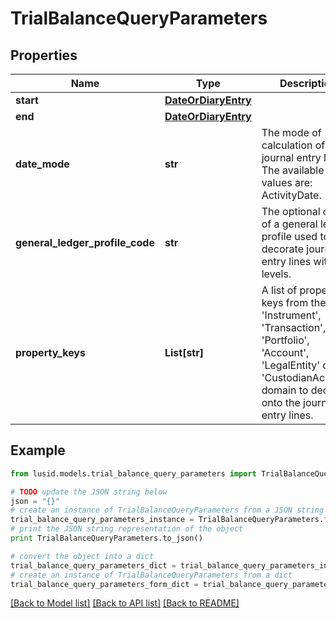 # TrialBalanceQueryParameters


## Properties
Name | Type | Description | Notes
------------ | ------------- | ------------- | -------------
**start** | [**DateOrDiaryEntry**](DateOrDiaryEntry.md) |  | [optional] 
**end** | [**DateOrDiaryEntry**](DateOrDiaryEntry.md) |  | [optional] 
**date_mode** | **str** | The mode of calculation of the journal entry lines. The available values are: ActivityDate. | [optional] 
**general_ledger_profile_code** | **str** | The optional code of a general ledger profile used to decorate journal entry lines with levels. | [optional] 
**property_keys** | **List[str]** | A list of property keys from the &#39;Instrument&#39;, &#39;Transaction&#39;, &#39;Portfolio&#39;, &#39;Account&#39;, &#39;LegalEntity&#39; or &#39;CustodianAccount&#39; domain to decorate onto the journal entry lines. | [optional] 

## Example

```python
from lusid.models.trial_balance_query_parameters import TrialBalanceQueryParameters

# TODO update the JSON string below
json = "{}"
# create an instance of TrialBalanceQueryParameters from a JSON string
trial_balance_query_parameters_instance = TrialBalanceQueryParameters.from_json(json)
# print the JSON string representation of the object
print TrialBalanceQueryParameters.to_json()

# convert the object into a dict
trial_balance_query_parameters_dict = trial_balance_query_parameters_instance.to_dict()
# create an instance of TrialBalanceQueryParameters from a dict
trial_balance_query_parameters_form_dict = trial_balance_query_parameters.from_dict(trial_balance_query_parameters_dict)
```
[[Back to Model list]](../README.md#documentation-for-models) [[Back to API list]](../README.md#documentation-for-api-endpoints) [[Back to README]](../README.md)



